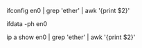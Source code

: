 ifconfig en0 | grep 'ether' | awk '{print $2}'

ifdata -ph en0

ip a show en0 | grep 'ether' | awk '{print $2}'